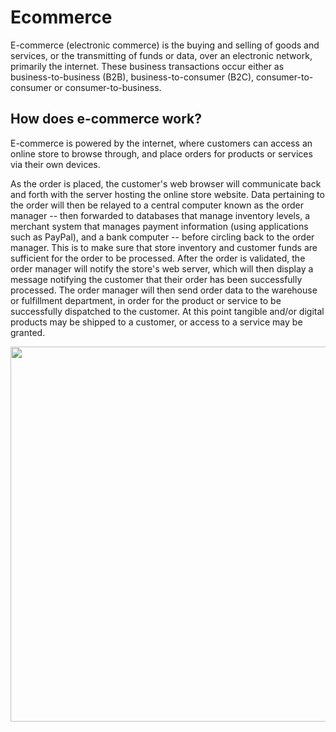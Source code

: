 # Ecommerce 
E-commerce (electronic commerce) is the buying and selling of goods and services, or the transmitting of funds or data, over an electronic network, primarily the internet. These business transactions occur either as business-to-business (B2B), business-to-consumer (B2C), consumer-to-consumer or consumer-to-business.

<h2>How does e-commerce work?</h2>
E-commerce is powered by the internet, where customers can access an online store to browse through, and place orders for products or services via their own devices.

As the order is placed, the customer's web browser will communicate back and forth with the server hosting the online store website. Data pertaining to the order will then be relayed to a central computer known as the order manager -- then forwarded to databases that manage inventory levels, a merchant system that manages payment information (using applications such as PayPal), and a bank computer -- before circling back to the order manager. This is to make sure that store inventory and customer funds are sufficient for the order to be processed. After the order is validated, the order manager will notify the store's web server, which will then display a message notifying the customer that their order has been successfully processed. The order manager will then send order data to the warehouse or fulfillment department, in order for the product or service to be successfully dispatched to the customer. At this point tangible and/or digital products may be shipped to a customer, or access to a service may be granted.

<img src="images/ParkinsonsDisease.png"  width="600">
